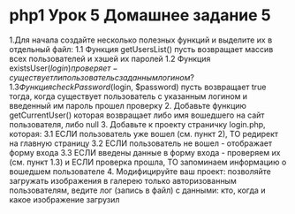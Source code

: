 # php1 Урок 5 Домашнее задание 5
1.Для начала создайте несколько полезных функций и выделите 
их в отдельный файл:
    1.1 Функция getUsersList() пусть возвращает массив 
        всех пользователей и хэшей их паролей
    1.2 Функция existsUser($login) проверяет - существует ли 
        пользователь с заданным логином?
    1.3 Функция сheckPassword($login, $password) пусть возвращает true тогда, 
        когда существует пользователь с указанным логином и 
        введенный им пароль прошел проверку
2. Добавьте функцию getCurrentUser() которая возвращает 
либо имя вошедшего на сайт пользователя, либо null
3. Добавьте к проекту страничку login.php, которая:
    3.1 ЕСЛИ пользователь уже вошел (см. пункт 2), 
        ТО редирект на главную страницу
    3.2 ЕСЛИ пользователь не вошел - отображает форму входа
    3.3 ЕСЛИ введены данные в форму входа - проверяем их 
        (см. пункт 1.3) и ЕСЛИ проверка прошла, 
        ТО запоминаем информацию о вошедшем пользователе
4. Модифицируйте ваш проект: позволяйте загружать изображения 
    в галерею только авторизованным пользователям, ведите 
    лог (запись в файл) с данными: кто, когда и какое изображение 
    загрузил        
    